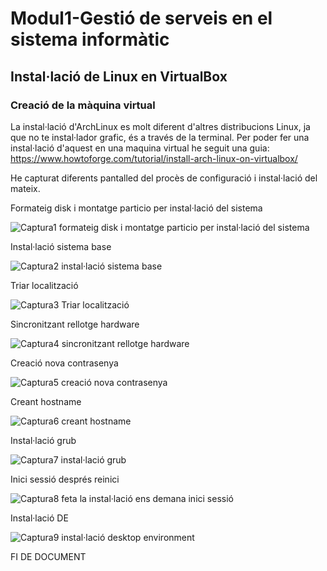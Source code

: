 # Modul1-Gestió de serveis en el sistema informàtic

## Instal·lació de Linux en VirtualBox

### Creació de la màquina virtual

La instal·lació d'ArchLinux es molt diferent d'altres distribucions Linux, ja que no te instal·lador grafic, és a través de la terminal.
Per poder fer una instal·lació d'aquest en una maquina virtual he seguit una guia: https://www.howtoforge.com/tutorial/install-arch-linux-on-virtualbox/

He capturat diferents pantalled del procès de configuració i instal·lació del mateix.

Formateig disk i montatge particio per instal·lació del sistema

![Captura1 formateig disk i montatge particio per instal·lació del sistema](https://user-images.githubusercontent.com/98331382/151603947-42b89a59-eb2d-4b02-a838-e802dcd60753.JPG)

Instal·lació sistema base

![Captura2 instal·lació sistema base](https://user-images.githubusercontent.com/98331382/151603950-efc7d347-5f68-4a03-a2e6-d93d28907356.JPG)

Triar localització

![Captura3 Triar localització](https://user-images.githubusercontent.com/98331382/151603951-cad2cb7c-0921-4054-ac26-bdfac2a6f35c.JPG)

Sincronitzant rellotge hardware

![Captura4 sincronitzant rellotge hardware](https://user-images.githubusercontent.com/98331382/151603952-47752924-acb1-40b7-b0b3-332a3b436baf.JPG)

Creació nova contrasenya

![Captura5 creació nova contrasenya](https://user-images.githubusercontent.com/98331382/151603953-0dfcfa70-06d1-43cb-8180-34c7b91926fb.JPG)

Creant hostname

![Captura6 creant hostname](https://user-images.githubusercontent.com/98331382/151603955-ee8e8f41-2d1f-47e7-b3a1-713f4950a1aa.JPG)

Instal·lació grub

![Captura7 instal·lació grub](https://user-images.githubusercontent.com/98331382/151603958-0f4950b3-faeb-43c7-9f70-343a8cab2818.JPG)

Inici sessió després reinici

![Captura8 feta la instal·lació ens demana inici sessió](https://user-images.githubusercontent.com/98331382/151603959-9333beed-07c8-4a88-9040-c0dddeef0891.JPG)

Instal·lació DE

![Captura9 instal·lació desktop environment](https://user-images.githubusercontent.com/98331382/151603961-74a6650b-c378-4999-a766-2a46e4993e24.JPG)

FI DE DOCUMENT
